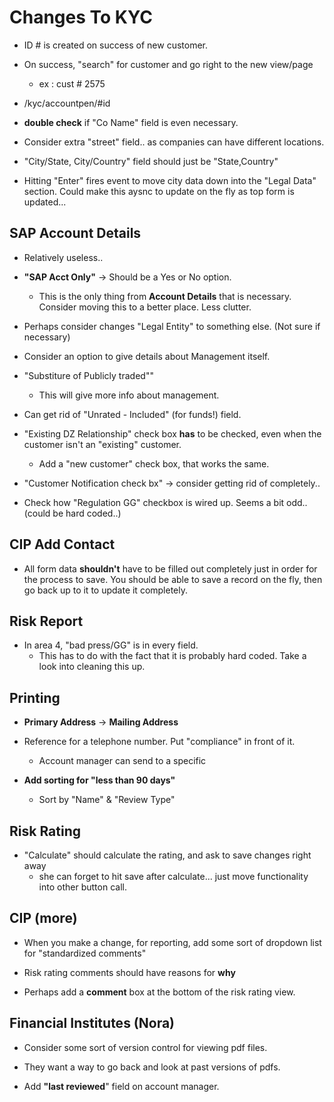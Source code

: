 # Changes To KYC


* ID # is created on success of new customer.
* On success, "search" for customer and go right to the new view/page
  * ex : cust # 2575

* /kyc/accountpen/#id

* **double check** if "Co Name" field is even necessary.
* Consider extra "street" field.. as companies can have different locations.
* "City/State, City/Country" field should just be "State,Country"

* Hitting "Enter" fires event to move city data down into the "Legal Data" section. Could make this aysnc to update on the fly as top form is updated... 

## SAP Account Details

* Relatively useless..

* **"SAP Acct Only"** -> Should be a Yes or No option. 
  * This is the only thing from **Account Details** that is necessary. Consider moving this to a better place. Less clutter.
* Perhaps consider changes "Legal Entity" to something else. (Not sure if necessary)

* Consider an option to give details about Management itself.
* "Substiture of Publicly traded""
  * This will give more info about management.

* Can get rid of "Unrated - Included" (for funds!) field.

* "Existing DZ Relationship" check box **has** to be checked, even when the customer isn't an "existing" customer. 
  * Add a "new customer" check box, that works the same.

* "Customer Notification check bx" -> consider getting rid of completely..

* Check how "Regulation GG" checkbox is wired up. Seems a bit odd.. (could be hard coded..)

## CIP Add Contact

* All form data **shouldn't** have to be filled out completely just in order for the process to save. You should be able to save a record on the fly, then go back up to it to update it completely.

## Risk Report

* In area 4, "bad press/GG" is in every field. 
  * This has to do with the fact that it is probably hard coded. Take a look into cleaning this up.

## Printing

* **Primary Address** -> **Mailing Address**

* Reference for a telephone number. Put "compliance" in front of it.
  * Account manager can send to a specific 

* **Add sorting for "less than 90 days"**
  * Sort by "Name" & "Review Type"
  
## Risk Rating

* "Calculate" should calculate the rating, and ask to save changes right away
  * she can forget to hit save after calculate... just move functionality into other button call.

## CIP (more)

* When you make a change, for reporting, add some sort of dropdown list for "standardized comments"
* Risk rating comments should have reasons for **why**

* Perhaps add a **comment** box at the bottom of the risk rating view.

## Financial Institutes (Nora)

* Consider some sort of version control for viewing pdf files. 
* They want a way to go back and look at past versions of pdfs.

* Add **"last reviewed**" field on account manager.



